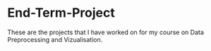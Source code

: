 # End-Term-Project
These are the projects that I have worked on for my course on Data Preprocessing and Vizualisation.
